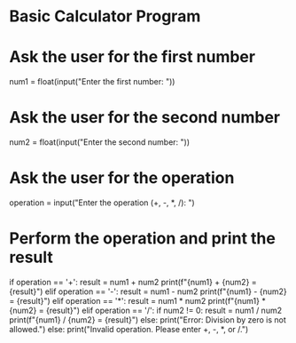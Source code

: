 # Basic Calculator Program

# Ask the user for the first number
num1 = float(input("Enter the first number: "))

# Ask the user for the second number
num2 = float(input("Enter the second number: "))

# Ask the user for the operation
operation = input("Enter the operation (+, -, *, /): ")

# Perform the operation and print the result
if operation == '+':
    result = num1 + num2
    print(f"{num1} + {num2} = {result}")
elif operation == '-':
    result = num1 - num2
    print(f"{num1} - {num2} = {result}")
elif operation == '*':
    result = num1 * num2
    print(f"{num1} * {num2} = {result}")
elif operation == '/':
    if num2 != 0:
        result = num1 / num2
        print(f"{num1} / {num2} = {result}")
    else:
        print("Error: Division by zero is not allowed.")
else:
    print("Invalid operation. Please enter +, -, *, or /.")

